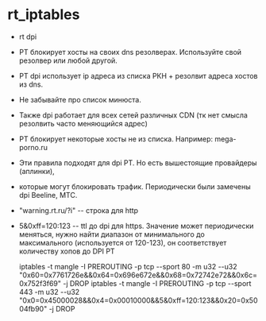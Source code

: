 # rt_iptables
* rt dpi
* РТ блокирует хосты на своих dns резолверах. Используйте свой резолвер или любой другой.
* РТ dpi использует ip адреса из списка РКН + резолвит адреса хостов из dns.
* Не забывайте про список минюста.
* Также dpi работает для всех сетей различных CDN (тк нет смысла резолвить часто меняющийся адрес)
* РТ блокирует некоторые хосты не из списка. Например: mega-porno.ru
* Эти правила подходят для dpi РТ. Но есть вышестоящие провайдеры (аплинки),
* которые могут блокировать трафик. Периодически были замечены dpi Beeline, МТС.
* "warning.rt.ru/?i" -- строка для http  
* 5&0xff=120:123 -- ttl до dpi для https. Значение может периодически меняться, нужно найти диапазон от минимального до максимального (используется от 120-123), он соответствует количеству хопов до DPI РТ  

    iptables -t mangle -I PREROUTING -p tcp --sport 80 -m u32 --u32 "0x60=0x7761726e&&0x64=0x696e672e&&0x68=0x72742e72&&0x6c=0x752f3f69" -j DROP
    iptables -t mangle -I PREROUTING -p tcp --sport 443 -m u32 --u32 "0x0=0x45000028&&0x4=0x00010000&&5&0xff=120:123&&0x20=0x5004fb90" -j DROP
